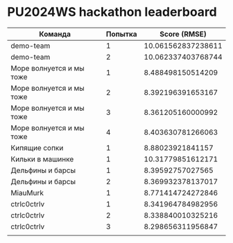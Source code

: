 # PU2024WS hackathon leaderboard

| Команда                  | Попытка | Score (RMSE)       |
| ------------------------ | ------- | ------------------ |
| demo-team                | 1       | 10.061562837238611 |
| demo-team                | 2       | 10.062337403768744 |
| Море волнуется и мы тоже | 1       | 8.488498150514209  |
| Море волнуется и мы тоже | 2       | 8.392196391653167  |
| Море волнуется и мы тоже | 3       | 8.361205160000992  |
| Море волнуется и мы тоже | 4       | 8.403630781266063  |
| Кипящие сопки            | 1       | 8.88023921841157   |
| Кильки в машинке         | 1       | 10.31779851612171  |
| Дельфины и барсы         | 1       | 8.39592757027565   |
| Дельфины и барсы         | 2       | 8.369932378137017  |
| MiauMurk                 | 1       | 8.771414724272846  |
| ctrlc0ctrlv              | 1       | 8.341964784982956  |
| ctrlc0ctrlv              | 2       | 8.338840010325216  |
| ctrlc0ctrlv              | 3       | 8.298656311956847  |
|                          |         |                    |

